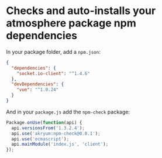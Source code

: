 # Checks and auto-installs your atmosphere package npm dependencies

In your package folder, add a `npm.json`:

```json
{
  "dependencies": {
    "socket.io-client": "^1.4.6"
  },
  "devDependencies": {
    "vue": "^1.0.24"
  }
}
```

And in your `package.js` add the `npm-check` package:

```javascript
Package.onUse(function(api) {
  api.versionsFrom('1.3.2.4');
  api.use('akryum:npm-check@0.0.1');
  api.use('ecmascript');
  api.mainModule('index.js', 'client');
});
```

